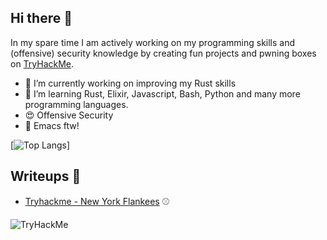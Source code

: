 ## Hi there 👋

In my spare time I am actively working on my programming skills and (offensive) security knowledge by creating fun projects and pwning boxes on [TryHackMe](https://tryhackme.com/p/12323fdsverv).

- :crab: I’m currently working on improving my Rust skills
- :dizzy: I’m learning Rust, Elixir, Javascript, Bash, Python and many more programming languages.
- :heart_eyes: Offensive Security
- :purple_heart: Emacs ftw!

[![Top Langs](https://github-readme-stats.vercel.app/api/top-langs/?username=50022445&theme=dracula&langs_count=8&layout=compact)]

## Writeups 🤩
- [Tryhackme - New York Flankees](https://github.com/50022445/writeups/blob/main/tryhackme/new-york-flankees/index.md) ⚾


<img src="https://tryhackme-badges.s3.amazonaws.com/12323fdsverv.png" alt="TryHackMe">
